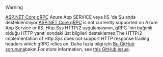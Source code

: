 > [!WARNING]
> <span data-ttu-id="1a9ae-101">[ASP.NET Core gRPC](xref:grpc/index) Azure App SERVICE veya IIS 'de Şu anda desteklenmiyor.</span><span class="sxs-lookup"><span data-stu-id="1a9ae-101">[ASP.NET Core gRPC](xref:grpc/index) is not currently supported on Azure App Service or IIS.</span></span> <span data-ttu-id="1a9ae-102">Http.Sys HTTP/2 uygulamasının, gRPC 'nin bağımlı olduğu HTTP yanıtı sondaki üst bilgileri desteklemez.</span><span class="sxs-lookup"><span data-stu-id="1a9ae-102">The HTTP/2 implementation of Http.Sys does not support HTTP response trailing headers which gRPC relies on.</span></span> <span data-ttu-id="1a9ae-103">Daha fazla bilgi için [Bu GitHub sorununa](https://github.com/dotnet/AspNetCore/issues/9020)bakın.</span><span class="sxs-lookup"><span data-stu-id="1a9ae-103">For more information, see [this GitHub issue](https://github.com/dotnet/AspNetCore/issues/9020).</span></span>
